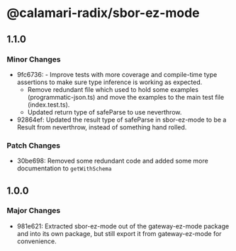 # @calamari-radix/sbor-ez-mode

## 1.1.0

### Minor Changes

- 9fc6736: - Improve tests with more coverage and compile-time type assertions to make sure type inference is working as expected.
    - Remove redundant file which used to hold some examples (programmatic-json.ts) and move the examples to the main test file (index.test.ts).
    - Updated return type of safeParse to use neverthrow.
- 92864ef: Updated the result type of safeParse in sbor-ez-mode to be a Result from neverthrow, instead of something hand rolled.

### Patch Changes

- 30be698: Removed some redundant code and added some more documentation to `getWithSchema`

## 1.0.0

### Major Changes

- 981e621: Extracted sbor-ez-mode out of the gateway-ez-mode package and into its own package, but still export it from gateway-ez-mode for convenience.
